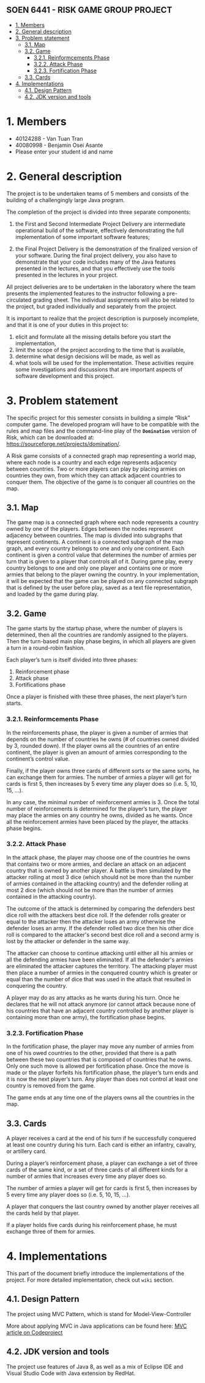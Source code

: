 SOEN 6441 - RISK GAME GROUP PROJECT
---

<!-- TOC -->

- [1. Members](#1-members)
- [2. General description](#2-general-description)
- [3. Problem statement](#3-problem-statement)
    - [3.1. Map](#31-map)
    - [3.2. Game](#32-game)
        - [3.2.1. Reinformcements Phase](#321-reinformcements-phase)
        - [3.2.2. Attack Phase](#322-attack-phase)
        - [3.2.3. Fortification Phase](#323-fortification-phase)
    - [3.3. Cards](#33-cards)
- [4. Implementations](#4-implementations)
    - [4.1. Design Pattern](#41-design-pattern)
    - [4.2. JDK version and tools](#42-jdk-version-and-tools)

<!-- /TOC -->

# 1. Members
<a id="markdown-members" name="members"></a>
- 40124288 - Van Tuan Tran
- 40080998 - Benjamin Osei Asante
- Please enter your student id and name

# 2. General description
<a id="markdown-general-description" name="general-description"></a>
The project is to be undertaken teams of 5 members and consists of the building of a challengingly large Java program.

The completion of the project is divided into three separate components:

1. the First and Second Intermediate Project Delivery are intermediate operational build of the software, effectively demonstrating the full implementation of some important software features;

2. the Final Project Delivery is the demonstration of the finalized version of your software. During the final project delivery, you also have to demonstrate that your code includes many of the Java features presented in the lectures, and that you effectively use the tools presented in the lectures in your project.

All project deliveries are to be undertaken in the laboratory where the team presents the implemented features to the instructor following a pre-circulated grading sheet. The individual assignments will also be related to the project, but graded individually and separately from the project.

It is important to realize that the project description is purposely incomplete, and that it is one of your duties in this project to:

1. elicit and formulate all the missing details before you start the implementation,
2. limit the scope of the project according to the time that is available,
3. determine what design decisions will be made, as well as
4. what tools will be used for the implementation. These activities require some investigations and discussions that are important aspects of software development and this project.

# 3. Problem statement
<a id="markdown-problem-statement" name="problem-statement"></a>

The specific project for this semester consists in building a simple “Risk” computer game. The developed program will have to be compatible with the rules and map files and the command-line play of the **`Domination`** version of Risk, which can be downloaded at: <https://sourceforge.net/projects/domination/>.

A Risk game consists of a connected graph map representing a world map, where each node is a country and each edge represents adjacency between countries. Two or more players can play by placing armies on countries they own, from which they can attack adjacent countries to conquer them. The objective of the game is to conquer all countries on the map.

## 3.1. Map
<a id="markdown-map" name="map"></a>
The game map is a connected graph where each node represents a country owned by one of the players. Edges between the nodes represent adjacency between countries. The map is divided into subgraphs that represent continents. A continent is a connected subgraph of the map graph, and every country belongs to one and only one continent. Each continent is given a control value that determines the number of armies per turn that is given to a player that controls all of it. During game play, every country belongs to one and only one player and contains one or more armies that belong to the player owning the country. In your implementation, it will be expected that the game can be played on any connected subgraph that is defined by the user before play, saved as a text file representation, and loaded by the game during play.

## 3.2. Game
<a id="markdown-game" name="game"></a>
The game starts by the startup phase, where the number of players is determined, then all the countries are randomly assigned to the players. Then the turn-based main play phase begins, in which all players are given a turn in a round-robin fashion.

Each player’s turn is itself divided into three phases:

1. Reinforcement phase
2. Attack phase
3. Fortifications phase

Once a player is finished with these three phases, the next player’s turn starts.

### 3.2.1. Reinformcements Phase
<a id="markdown-reinformcements-phase" name="reinformcements-phase"></a>
In the reinforcements phase, the player is given a number of armies that depends on the number of countries he owns (# of countries owned divided by 3, rounded down). If the player owns all the countries of an entire continent, the player is given an amount of armies corresponding to the continent’s control value. 

Finally, if the player owns three cards of different sorts or the same sorts, he can exchange them for armies. The number of armies a player will get for cards is first 5, then increases by 5 every time any player does so (i.e. 5, 10, 15, …).

In any case, the minimal number of reinforcement armies is 3. Once the total number of reinforcements is determined for the player’s turn, the player may place the armies on any country he owns, divided as he wants. Once all the reinforcement armies have been placed by the player, the attacks phase begins.

### 3.2.2. Attack Phase
<a id="markdown-attack-phase" name="attack-phase"></a>
In the attack phase, the player may choose one of the countries he owns that contains two or more armies, and declare an attack on an adjacent country that is owned by another player. A battle is then simulated by the attacker rolling at most 3 dice (which should not be more than the number of armies contained in the attacking country) and the defender rolling at most 2 dice (which should not be more than the number of armies contained in the attacking country).

The outcome of the attack is determined by comparing the defenders best dice roll with the attackers best dice roll. If the defender rolls greater or equal to the attacker then the attacker loses an army otherwise the defender loses an army. If the defender rolled two dice then his other dice roll is compared to the attacker's second best dice roll and a second army is lost by the attacker or defender in the same way.

The attacker can choose to continue attacking until either all his armies or all the defending armies have been eliminated. If all the defender's armies are eliminated the attacker captures the territory. The attacking player must then place a number of armies in the conquered country which is greater or equal than the number of dice that was used in the attack that resulted in conquering the country.

A player may do as any attacks as he wants during his turn. Once he declares that he will not attack anymore (or cannot attack because none of his countries that have an adjacent country controlled by another player is containing more than one army), the fortification phase begins.

### 3.2.3. Fortification Phase
<a id="markdown-fortification-phase" name="fortification-phase"></a>
In the fortification phase, the player may move any number of armies from one of his owed countries to the other, provided that there is a path between these two countries that is composed of countries that he owns. Only one such move is allowed per fortification phase. Once the move is made or the player forfeits his fortification phase, the player’s turn ends and it is now the next player’s turn. Any player than does not control at least one country is removed from the game.

The game ends at any time one of the players owns all the countries in the map.

## 3.3. Cards
<a id="markdown-cards" name="cards"></a>
A player receives a card at the end of his turn if he successfully conquered at least one country during his turn. Each card is either an infantry, cavalry, or artillery card.

During a player’s reinforcement phase, a player can exchange a set of three cards of the same kind, or a set of three cards of all different kinds for a number of armies that increases every time any player does so.

The number of armies a player will get for cards is first 5, then increases by 5 every time any player does so (i.e. 5, 10, 15, …).

A player that conquers the last country owned by another player receives all the cards held by that player.

If a player holds five cards during his reinforcement phase, he must exchange three of them for armies.

# 4. Implementations
<a id="markdown-implementations" name="implementations"></a>

This part of the document briefly introduce the implementations of the project. For more detailed implementation, check out `wiki` section.

## 4.1. Design Pattern
<a id="markdown-design-pattern" name="design-pattern"></a>

The project using MVC Pattern, which is stand for Model-View-Controller

More about applying MVC in Java applications can be found here: [MVC article on Codeproject](https://www.codeproject.com/Articles/879896/Programming-in-Java-using-the-MVC-architecture)

## 4.2. JDK version and tools
<a id="markdown-jdk-version-and-tools" name="jdk-version-and-tools"></a>

The project use features of Java 8, as well as a mix of Eclipse IDE and Visual Studio Code with Java extension by RedHat.
